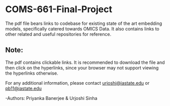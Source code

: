 # COMS-661-Final-Project
The pdf file bears links to codebase for existing state of the art embedding models, specifically catered towards OMICS Data. It also contains links to other related and useful repositories for reference.
## Note: 
The pdf contains clickable links. It is recommended to download the file and then click on the hyperlinks, since your browser may not support viewing the hyperlinks otherwise.

For any additional information, please contact urjoshi@iastate.edu or pb11@iastate.edu

-Authors: Priyanka Banerjee & Urjoshi Sinha
